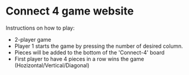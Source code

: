 # Connect 4 game website

Instructions on how to play:
- 2-player game
- Player 1 starts the game by pressing the number of desired column.
- Pieces will be added to the bottom of the 'Connect-4' board
- First player to have 4 pieces in a row wins the game (Hozizontal/Vertical/Diagonal)
